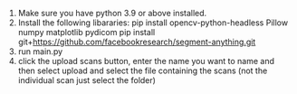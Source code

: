 1. Make sure you have python 3.9 or above installed.
2. Install the following libararies:
    pip install opencv-python-headless Pillow numpy matplotlib pydicom
    pip install git+https://github.com/facebookresearch/segment-anything.git
3. run main.py
4. click the upload scans button, enter the name you want to name and then select upload and select the file containing the scans (not the individual scan just select the folder)